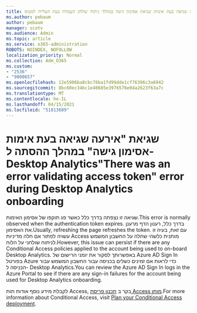 ```yaml
---
title: אירעה שגיאה בעת אימות שגיאת אסימון גישה במהלך ניתוח שולחן העבודה בעת העלייה למטוס
ms.author: pebaum
author: pebaum
manager: scotv
ms.audience: Admin
ms.topic: article
ms.service: o365-administration
ROBOTS: NOINDEX, NOFOLLOW
localization_priority: Normal
ms.collection: Adm_O365
ms.custom:
- "2536"
- "9000657"
ms.openlocfilehash: 12e5906ba8cbc76ba1fd99dde1cf76396c3a6942
ms.sourcegitcommit: 8bc60ec34bc1e40685e3976576e04a2623f63a7c
ms.translationtype: MT
ms.contentlocale: he-IL
ms.lasthandoff: 04/15/2021
ms.locfileid: "51813689"
---
```

# <a name="there-was-an-error-validating-access-token-error-during-desktop-analytics-onboarding"></a><span data-ttu-id="29ae0-102">שגיאת "אירעה שגיאה בעת אימות אסימון גישה" במהלך ההסתה ל- Desktop Analytics</span><span class="sxs-lookup"><span data-stu-id="29ae0-102">"There was an error validating access token" error during Desktop Analytics onboarding</span></span>

<span data-ttu-id="29ae0-103">שגיאה זו נצפתה בדרך כלל כאשר פג תוקפו של אסימון האימות.</span><span class="sxs-lookup"><span data-stu-id="29ae0-103">This error is normally observed when the authentication token expires.</span></span> <span data-ttu-id="29ae0-104">בדרך כלל, רענון הדף מרענן את האסימון.</span><span class="sxs-lookup"><span data-stu-id="29ae0-104">Usually, refreshing the page refreshes the token.</span></span> <span data-ttu-id="29ae0-105">עם זאת, בעיה זו עשויה לפתור אם חלה מדיניות Access מותנית כלשהי שחלה על החשבון המשמש לניתוח שולחני על הלוח.</span><span class="sxs-lookup"><span data-stu-id="29ae0-105">However, this issue can persist if there are any Conditional Access policies applied to the account being used to on-board Desktop Analytics.</span></span> <span data-ttu-id="29ae0-106">באפשרותך לסקור את יומני הרישום של Azure AD Sign In בפורטל Azure כדי לראות אם זמינים כשלים בכניסה עבור החשבון המשמש עבור הכניסה ל- Desktop Analytics.</span><span class="sxs-lookup"><span data-stu-id="29ae0-106">You can review the Azure AD Sign In logs in the Azure Portal to see if there are any sign-in failures for the account being used for Desktop Analytics onboarding.</span></span>

<span data-ttu-id="29ae0-107">לקבלת מידע נוסף אודות תות Access, בקר ב [תכנון פריסת Access מותן](https://docs.microsoft.com/azure/active-directory/conditional-access/plan-conditional-access).</span><span class="sxs-lookup"><span data-stu-id="29ae0-107">For more information about Conditional Access, visit [Plan your Conditional Access deployment](https://docs.microsoft.com/azure/active-directory/conditional-access/plan-conditional-access).</span></span>